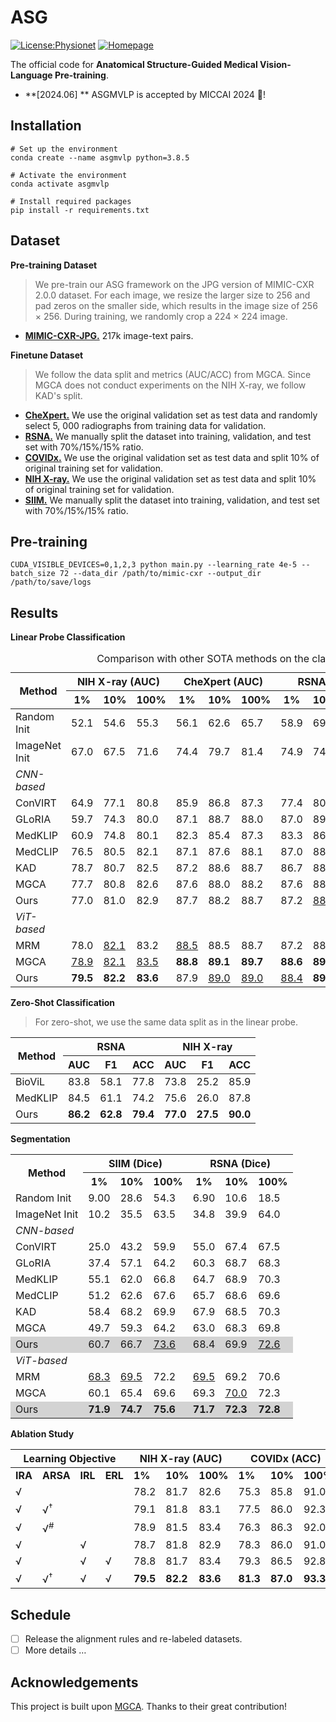 # ASG
[![License:Physionet](https://img.shields.io/badge/License-Physionet-red.svg)](https://physionet.org/)
[![Homepage](https://img.shields.io/badge/Homepage-Visit-blue)](https://asgmvlp.github.io/)



The official code for **Anatomical Structure-Guided Medical Vision-Language Pre-training**.

- **[2024.06] ** ASGMVLP is accepted by MICCAI 2024 🎉!

## Installation
```
# Set up the environment
conda create --name asgmvlp python=3.8.5

# Activate the environment
conda activate asgmvlp

# Install required packages
pip install -r requirements.txt
```
## Dataset
**Pre-training Dataset**
> We pre-train our ASG framework on the JPG version of MIMIC-CXR 2.0.0 dataset. For each image, we resize the larger size to 256 and pad zeros on the smaller side, which results in the image size of 256 × 256. During training, we randomly crop a 224 × 224 image.
- [**MIMIC-CXR-JPG.**](https://physionet.org/content/mimic-cxr-jpg/2.0.0/) 217k image-text pairs.

**Finetune Dataset**
> We follow the data split and metrics (AUC/ACC) from MGCA. Since MGCA does not conduct experiments on the NIH X-ray, we follow KAD's split.
- [**CheXpert.**]( https://stanfordmlgroup.github.io/competitions/chexpert/) We use the original validation set as test data and randomly select 5, 000 radiographs from training data for validation. 
- [**RSNA.**](https://www.kaggle.com/competitions/rsna-pneumonia-detection-challenge/data) We manually split the dataset into training, validation, and test set with 70%/15%/15% ratio.
- [**COVIDx.**](https://www.kaggle.com/datasets/andyczhao/covidx-cxr2) We use the original validation set as test data and split 10% of original training set for validation.
- [**NIH X-ray.**]( https://nihcc.app.box.com/v/ChestXray-NIHCC) We use the original validation set as test data and split 10% of original training set for validation.
- [**SIIM.**](https://www.kaggle.com/competitions/siim-acr-pneumothorax-segmentation/data)  We manually split the dataset into training, validation, and test set with 70%/15%/15% ratio.

## Pre-training
```
CUDA_VISIBLE_DEVICES=0,1,2,3 python main.py --learning_rate 4e-5 --batch_size 72 --data_dir /path/to/mimic-cxr --output_dir /path/to/save/logs
```
## Results
**Linear Probe Classification**
<table >
    <caption>Comparison with other SOTA methods on the classification task.</caption>
    <thead>
        <tr>
            <th rowspan="2">Method</th>
            <th colspan="3">NIH X-ray (AUC)</th>
            <th colspan="3">CheXpert (AUC)</th>
            <th colspan="3">RSNA (AUC)</th>
            <th colspan="3">COVIDx (ACC)</th>
        </tr>
        <tr>
            <th>1%</th>
            <th>10%</th>
            <th>100%</th>
            <th>1%</th>
            <th>10%</th>
            <th>100%</th>
            <th>1%</th>
            <th>10%</th>
            <th>100%</th>
            <th>1%</th>
            <th>10%</th>
            <th>100%</th>
        </tr>
    </thead>
    <tbody>
        <tr>
            <td>Random Init</td>
            <td>52.1</td>
            <td>54.6</td>
            <td>55.3</td>
            <td>56.1</td>
            <td>62.6</td>
            <td>65.7</td>
            <td>58.9</td>
            <td>69.4</td>
            <td>74.1</td>
            <td>50.5</td>
            <td>60.3</td>
            <td>70.0</td>
        </tr>
        <tr>
            <td>ImageNet Init</td>
            <td>67.0</td>
            <td>67.5</td>
            <td>71.6</td>
            <td>74.4</td>
            <td>79.7</td>
            <td>81.4</td>
            <td>74.9</td>
            <td>74.5</td>
            <td>76.3</td>
            <td>64.8</td>
            <td>78.8</td>
            <td>86.3</td>
        </tr>
        <tr>
            <td><em>CNN-based</em></td>
            <td colspan="12"></td>
        </tr>
        <tr>
            <td>ConVIRT </a ></td>
            <td>64.9</td>
            <td>77.1</td>
            <td>80.8</td>
            <td>85.9</td>
            <td>86.8</td>
            <td>87.3</td>
            <td>77.4</td>
            <td>80.1</td>
            <td>81.3</td>
            <td>72.5</td>
            <td>82.5</td>
            <td>92.0</td>
        </tr>
        <tr>
            <td>GLoRIA </td>
            <td>59.7</td>
            <td>74.3</td>
            <td>80.0</td>
            <td>87.1</td>
            <td>88.7</td>
            <td>88.0</td>
            <td>87.0</td>
            <td>89.4</td>
            <td><strong>90.2</strong></td>
            <td>66.5</td>
            <td>80.5</td>
            <td>88.0</td>
        </tr>
        <tr>
            <td>MedKLIP </td>
            <td>60.9</td>
            <td>74.8</td>
            <td>80.1</td>
            <td>82.3</td>
            <td>85.4</td>
            <td>87.3</td>
            <td>83.3</td>
            <td>86.6</td>
            <td>88.1</td>
            <td>74.5</td>
            <td>83.5</td>
            <td>91.3</td>
        </tr>
        <tr>
            <td>MedCLIP</td>
            <td>76.5</td>
            <td>80.5</td>
            <td>82.1</td>
            <td>87.1</td>
            <td>87.6</td>
            <td>88.1</td>
            <td>87.0</td>
            <td>88.6</td>
            <td>89.2</td>
            <td>73.5</td>
            <td>82.3</td>
            <td>91.3</td>
        </tr>
        <tr>
            <td>KAD </td>
            <td>78.7</td>
            <td>80.7</td>
            <td>82.5</td>
            <td>87.2</td>
            <td>88.6</td>
            <td>88.7</td>
            <td>86.7</td>
            <td>88.7</td>
            <td>89.9</td>
            <td>73.5</td>
            <td>83.0</td>
            <td>90.5</td>
        </tr>
        <tr>
            <td>MGCA </td>
            <td>77.7</td>
            <td>80.8</td>
            <td>82.6</td>
            <td>87.6</td>
            <td>88.0</td>
            <td>88.2</td>
            <td>87.6</td>
            <td>88.6</td>
            <td>89.8</td>
            <td>72.0</td>
            <td>83.5</td>
            <td>90.5</td>
        </tr>
        <tr>
            <td>Ours</td>
            <td>77.0</td>
            <td>81.0</td>
            <td>82.9</td>
            <td>87.7</td>
            <td>88.2</td>
            <td>88.7</td>
            <td>87.2</td>
            <td><u>88.8</u></td>
            <td>89.7</td>
            <td>77.3</td>
            <td>84.8</td>
            <td><strong>93.3</strong></td>
        </tr>
        <tr>
            <td><em>ViT-based</em></td>
            <td colspan="12"></td>
        </tr>
        <tr>
            <td>MRM</td>
            <td>78.0</td>
            <td><u>82.1</u></td>
            <td>83.2</td>
            <td><u>88.5</u></td>
            <td>88.5</td>
            <td>88.7</td>
            <td>87.2</td>
            <td>88.7</td>
            <td>89.7</td>
            <td><u>79.0</u></td>
            <td><u>85.5</u></td>
            <td><u>92.5</u></td>
        </tr>
        <tr>
            <td>MGCA </td>
            <td><u>78.9</u></td>
            <td><u>82.1</u></td>
            <td><u>83.5</u></td>
            <td><strong>88.8</strong></td>
            <td><strong>89.1</strong></td>
            <td><strong>89.7</strong></td>
            <td><strong>88.6</strong></td>
            <td><strong>89.5</strong></td>
            <td><u>90.0</u></td>
            <td>74.8</td>
            <td>84.8</td>
            <td>92.3</td>
        </tr>
        <tr>
            <td>Ours</td>
            <td><strong>79.5</strong></td>
            <td><strong>82.2</strong></td>
            <td><strong>83.6</strong></td>
            <td>87.9</td>
            <td><u>89.0</u></td>
            <td><u>89.0</u></td>
            <td><u>88.4</u></td>
            <td><strong>89.5</strong></td>
            <td><strong>90.2</strong></td>
            <td><strong>81.3</strong></td>
            <td><strong>87.0</strong></td>
            <td><strong>93.3</strong></td>
        </tr>
    </tbody>
</table>

**Zero-Shot Classification**
> For zero-shot, we use the same data split as in the linear probe.
<table>
  <thead>
    <tr>
      <th rowspan="2">Method</th>
      <th colspan="3">RSNA</th>
      <th colspan="3">NIH X-ray</th>
    </tr>
    <tr>
      <th>AUC</th>
      <th>F1</th>
      <th>ACC</th>
      <th>AUC</th>
      <th>F1</th>
      <th>ACC</th>
    </tr>
  </thead>
  <tbody>
    <tr>
      <td>BioViL</td>
      <td>83.8</td>
      <td>58.1</td>
      <td>77.8</td>
      <td>73.8</td>
      <td>25.2</td>
      <td>85.9</td>
    </tr>
    <tr>
      <td>MedKLIP</td>
      <td>84.5</td>
      <td>61.1</td>
      <td>74.2</td>
      <td>75.6</td>
      <td>26.0</td>
      <td>87.8</td>
    </tr>
    <tr>
      <td>Ours</td>
      <td><b>86.2</b></td>
      <td><b>62.8</b></td>
      <td><b>79.4</b></td>
      <td><b>77.0</b></td>
      <td><b>27.5</b></td>
      <td><b>90.0</b></td>
    </tr>
  </tbody>
  </table>

**Segmentation**
<table>
    <tr>
        <th rowspan="2">Method</th>
        <th colspan="3">SIIM (Dice)</th>
        <th colspan="3">RSNA (Dice)</th>
    </tr>
    <tr>
        <th>1%</th>
        <th>10%</th>
        <th>100%</th>
        <th>1%</th>
        <th>10%</th>
        <th>100%</th>
    </tr>
    <tr>
        <td>Random Init</td>
        <td>9.00</td>
        <td>28.6</td>
        <td>54.3</td>
        <td>6.90</td>
        <td>10.6</td>
        <td>18.5</td>
    </tr>
    <tr>
        <td>ImageNet Init</td>
        <td>10.2</td>
        <td>35.5</td>
        <td>63.5</td>
        <td>34.8</td>
        <td>39.9</td>
        <td>64.0</td>
    </tr>
    <tr>
        <td colspan="7"><i>CNN-based</i></td>
    </tr>
    <tr>
        <td>ConVIRT</td>
        <td>25.0</td>
        <td>43.2</td>
        <td>59.9</td>
        <td>55.0</td>
        <td>67.4</td>
        <td>67.5</td>
    </tr>
    <tr>
        <td>GLoRIA</td>
        <td>37.4</td>
        <td>57.1</td>
        <td>64.2</td>
        <td>60.3</td>
        <td>68.7</td>
        <td>68.3</td>
    </tr>
    <tr>
        <td>MedKLIP</td>
        <td>55.1</td>
        <td>62.0</td>
        <td>66.8</td>
        <td>64.7</td>
        <td>68.9</td>
        <td>70.3</td>
    </tr>
    <tr>
        <td>MedCLIP</td>
        <td>51.2</td>
        <td>62.6</td>
        <td>67.6</td>
        <td>65.7</td>
        <td>68.6</td>
        <td>69.6</td>
    </tr>
    <tr>
        <td>KAD</td>
        <td>58.4</td>
        <td>68.2</td>
        <td>69.9</td>
        <td>67.9</td>
        <td>68.5</td>
        <td>70.3</td>
    </tr>
    <tr>
        <td>MGCA</td>
        <td>49.7</td>
        <td>59.3</td>
        <td>64.2</td>
        <td>63.0</td>
        <td>68.3</td>
        <td>69.8</td>
    </tr>
    <tr style="background-color: #D3D3D3;">
        <td>Ours</td>
        <td>60.7</td>
        <td>66.7</td>
        <td><u>73.6</u></td>
        <td>68.4</td>
        <td>69.9</td>
        <td><u>72.6</u></td>
    </tr>
    <tr>
        <td colspan="7"><i>ViT-based</i></td>
    </tr>
    <tr>
        <td>MRM</td>
        <td><u>68.3</u></td>
        <td><u>69.5</u></td>
        <td>72.2</td>
        <td><u>69.5</u></td>
        <td>69.2</td>
        <td>70.6</td>
    </tr>
    <tr>
        <td>MGCA</td>
        <td>60.1</td>
        <td>65.4</td>
        <td>69.6</td>
        <td>69.3</td>
        <td><u>70.0</u></td>
        <td>72.3</td>
    </tr>
    <tr style="background-color: #D3D3D3;">
        <td>Ours</td>
        <td><b>71.9</b></td>
        <td><b>74.7</b></td>
        <td><b>75.6</b></td>
        <td><b>71.7</b></td>
        <td><b>72.3</b></td>
        <td><b>72.8</b></td>
    </tr>
</table>

**Ablation Study**
<table>
<thead>
  <tr>
    <th colspan="4">Learning Objective</th>
    <th colspan="3">NIH X-ray (AUC)</th>
    <th colspan="3">COVIDx (ACC)</th>
    <th colspan="3">RSNA (Dice)</th>
  </tr>
</thead>
<tbody>
  <tr>
    <td><b>IRA</b></td>
    <td><b>ARSA</b></td>
    <td><b>IRL</b></td>
    <td><b>ERL</b></td>
    <td><b>1%</b></td>
    <td><b>10%</b></td>
    <td><b>100%</b></td>
    <td><b>1%</b></td>
    <td><b>10%</b></td>
    <td><b>100%</b></td>
    <td><b>1%</b></td>
    <td><b>10%</b></td>
    <td><b>100%</b></td>
  </tr>
  <tr>
    <td>√</td>
    <td></td>
    <td></td>
    <td></td>
    <td>78.2</td>
    <td>81.7</td>
    <td>82.6</td>
    <td>75.3</td>
    <td>85.8</td>
    <td>91.0</td>
    <td>65.1</td>
    <td>67.7</td>
    <td>68.3</td>
  </tr>
  <tr>
    <td>√</td>
    <td>√<sup>&dagger;</sup></td>
    <td></td>
    <td></td>
    <td>79.1</td>
    <td>81.8</td>
    <td>83.1</td>
    <td>77.5</td>
    <td>86.0</td>
    <td>92.3</td>
    <td>70.6</td>
    <td>71.2</td>
    <td>71.9</td>
  </tr>
  <tr>
    <td>√</td>
    <td>√<sup>#</sup></td>
    <td></td>
    <td></td>
    <td>78.9</td>
    <td>81.5</td>
    <td>83.4</td>
    <td>76.3</td>
    <td>86.3</td>
    <td>92.0</td>
    <td>69.0</td>
    <td>69.4</td>
    <td>69.7</td>
  </tr>
  <tr>
    <td>√</td>
    <td></td>
    <td>√</td>
    <td></td>
    <td>78.7</td>
    <td>81.8</td>
    <td>82.9</td>
    <td>78.3</td>
    <td>86.0</td>
    <td>91.0</td>
    <td>66.2</td>
    <td>68.6</td>
    <td>68.8</td>
  </tr>
  <tr>
    <td>√</td>
    <td></td>
    <td>√</td>
    <td>√</td>
    <td>78.8</td>
    <td>81.7</td>
    <td>83.4</td>
    <td>79.3</td>
    <td>86.5</td>
    <td>92.8</td>
    <td>67.4</td>
    <td>68.6</td>
    <td>69.7</td>
  </tr>
  <tr>
    <td>√</td>
    <td>√<sup>&dagger;</sup></td>
    <td>√</td>
    <td>√</td>
    <td><b>79.5</b></td>
    <td><b>82.2</b></td>
    <td><b>83.6</b></td>
    <td><b>81.3</b></td>
    <td><b>87.0</b></td>
    <td><b>93.3</b></td>
    <td><b>71.7</b></td>
    <td><b>72.3</b></td>
    <td><b>72.8</b></td>
  </tr>
</tbody>
</table>

## Schedule
- [ ] Release the alignment rules and re-labeled datasets. 
- [ ] More details …
## Acknowledgements
This project is built upon [MGCA](https://github.com/HKU-MedAI/MGCA). Thanks to their great contribution!



